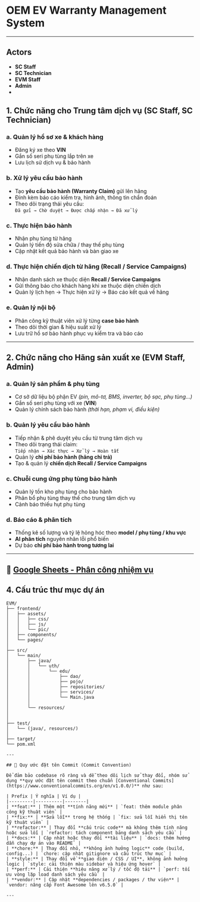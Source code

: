 # OEM EV Warranty Management System  
---
## **Actors**
- **SC Staff**  
- **SC Technician**  
- **EVM Staff**  
- **Admin**
- 
## **1. Chức năng cho Trung tâm dịch vụ (SC Staff, SC Technician)**

### a. Quản lý hồ sơ xe & khách hàng  
- Đăng ký xe theo **VIN**  
- Gắn số seri phụ tùng lắp trên xe  
- Lưu lịch sử dịch vụ & bảo hành  

### b. Xử lý yêu cầu bảo hành  
- Tạo **yêu cầu bảo hành (Warranty Claim)** gửi lên hãng  
- Đính kèm báo cáo kiểm tra, hình ảnh, thông tin chẩn đoán  
- Theo dõi trạng thái yêu cầu:  
  `Đã gửi → Chờ duyệt → Được chấp nhận → Đã xử lý`  

### c. Thực hiện bảo hành  
- Nhận phụ tùng từ hãng  
- Quản lý tiến độ sửa chữa / thay thế phụ tùng  
- Cập nhật kết quả bảo hành và bàn giao xe  

### d. Thực hiện chiến dịch từ hãng (Recall / Service Campaigns)  
- Nhận danh sách xe thuộc diện **Recall / Service Campaigns**  
- Gửi thông báo cho khách hàng khi xe thuộc diện chiến dịch  
- Quản lý lịch hẹn → Thực hiện xử lý → Báo cáo kết quả về hãng  

### e. Quản lý nội bộ  
- Phân công kỹ thuật viên xử lý từng **case bảo hành**  
- Theo dõi thời gian & hiệu suất xử lý  
- Lưu trữ hồ sơ bảo hành phục vụ kiểm tra và báo cáo  

---

##  **2. Chức năng cho Hãng sản xuất xe (EVM Staff, Admin)**

### a. Quản lý sản phẩm & phụ tùng  
- Cơ sở dữ liệu bộ phận EV *(pin, mô-tơ, BMS, inverter, bộ sạc, phụ tùng...)*  
- Gắn số seri phụ tùng với xe (**VIN**)  
- Quản lý chính sách bảo hành *(thời hạn, phạm vi, điều kiện)*  

### b. Quản lý yêu cầu bảo hành  
- Tiếp nhận & phê duyệt yêu cầu từ trung tâm dịch vụ  
- Theo dõi trạng thái claim:  
  `Tiếp nhận → Xác thực → Xử lý → Hoàn tất`  
- Quản lý **chi phí bảo hành (hãng chi trả)**  
- Tạo & quản lý **chiến dịch Recall / Service Campaigns**  

### c. Chuỗi cung ứng phụ tùng bảo hành  
- Quản lý tồn kho phụ tùng cho bảo hành  
- Phân bổ phụ tùng thay thế cho trung tâm dịch vụ  
- Cảnh báo thiếu hụt phụ tùng  

### d. Báo cáo & phân tích  
- Thống kê số lượng và tỷ lệ hỏng hóc theo **model / phụ tùng / khu vực**  
- **AI phân tích** nguyên nhân lỗi phổ biến  
- Dự báo **chi phí bảo hành trong tương lai**  
---

📄 [Google Sheets - Phân công nhiệm vụ](https://docs.google.com/spreadsheets/d/1ALFW6oM45nOZvwYalNRPIAulkr0tZwtctJMqONaN7kI/edit?gid=0#gid=0)
---
## **4. Cấu trúc thư mục dự án**

```plaintext
EVM/
├── frontend/                        
│   ├── assets/                        
│   │   ├── css/                     
│   │   ├── js/                              
│   │   └── pic/                           
│   ├── components/            
│   └── pages/                                 
│
├── src/             
│   └── main/
│       ├── java/                
│       │   └── uth/
│       │       └── edu/
│       │           ├── dao/                
│       │           ├── pojo/                 
│       │           ├── repositories/       
│       │           ├── services/               
│       │           └── Main.java               
│       │
│       └── resources/                        
│  
│
├── test/                                
│   └── (java/, resources/)
│
├── target/                                  
└── pom.xml

---

## 🧾 Quy ước đặt tên Commit (Commit Convention)

Để đảm bảo codebase rõ ràng và dễ theo dõi lịch sử thay đổi, nhóm sử dụng **quy ước đặt tên commit theo chuẩn [Conventional Commits](https://www.conventionalcommits.org/en/v1.0.0/)** như sau:

| Prefix | Ý nghĩa | Ví dụ |
|---------|----------|--------|
| **feat:** | Thêm một **tính năng mới** | `feat: thêm module phân công kỹ thuật viên` |
| **fix:** | **Sửa lỗi** trong hệ thống | `fix: sửa lỗi hiển thị tên kỹ thuật viên` |
| **refactor:** | Thay đổi **cấu trúc code** mà không thêm tính năng hoặc sửa lỗi | `refactor: tách component bảng danh sách yêu cầu` |
| **docs:** | Cập nhật hoặc thay đổi **tài liệu** | `docs: thêm hướng dẫn chạy dự án vào README` |
| **chore:** | Thay đổi nhỏ, **không ảnh hưởng logic** code (build, config...) | `chore: cập nhật gitignore và cấu trúc thư mục` |
| **style:** | Thay đổi về **giao diện / CSS / UI**, không ảnh hưởng logic | `style: cải thiện màu sidebar và hiệu ứng hover` |
| **perf:** | Cải thiện **hiệu năng xử lý / tốc độ tải** | `perf: tối ưu vòng lặp load danh sách yêu cầu` |
| **vendor:** | Cập nhật **dependencies / packages / thư viện** | `vendor: nâng cấp Font Awesome lên v6.5.0` |

---


